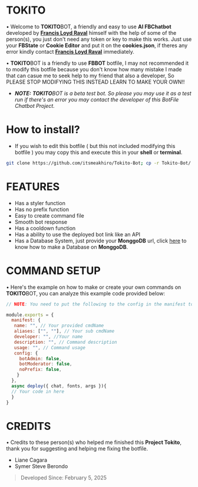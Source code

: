 <h1>TOKITO</h1>

• Welcome to **TOKITO**BOT, a friendly and easy to use **AI FBChatbot** developed by [**Francis Loyd Raval**](https://www.facebook.com/callmefrancisloyd) himself with the help of some of the person(s), you just don't need any token or key to make this works. Just use your **FBState** or **Cookie Editor** and put it on the **cookies.json**, if theres any error kindly contact [**Francis Loyd Raval**](https://www.facebook.com/callmefrancisloyd) immediately.

• **TOKITO**BOT is a friendly to use **FBBOT** botfile, I may not recommended it to modify this botfile because you don't know how many mistake I made that can casue me to seek help to my friend that also a developer, So PLEASE STOP MODIFYING THIS INSTEAD LEARN TO MAKE YOUR OWN!!

- ***NOTE:*** ***TOKITO****BOT is a beta test bot. So please you may use it as a test run if there's an error you may contact the developer of this BotFile Chatbot Project.*

<h1>How to install?</h1>

- If you wish to edit this botfile ( but this not included modifying this botfile ) you may copy this and execute this in your **shell** or **terminal**.

```bash
git clone https://github.com/itsmeakhiro/Tokito-Bot; cp -r Tokito-Bot/. .; rm -rf Tokito-Bot
```

<h1>FEATURES</h1>

- Has a styler function
- Has no prefix function 
- Easy to create command file
- Smooth bot response
- Has a cooldown function
- Has a ability to use the deployed bot link like an API
- Has a Database System, just provide your **MonggoDB** url, click [here](https://youtu.be/z1f9urHW5xY?si=SKMmw0RHrM9OWN5f) to know how to make a Database on **MonggoDB**.

<h1>COMMAND SETUP</h1>

• Here's the example on how to make or create your own commands on **TOKITO**BOT, you can analyze this example code provided below:

```js
// NOTE: You need to put the following to the config in the manifest to work..

module.exports = {
  manifest: {
   name: "", // Your provided cmdName
   aliases: ["", ""], // Your sub cmdName
   developer: "", //Your name
   description: "", // Command description
   usage: "", // Command usage
   config: {
     botAdmin: false,
     botModerator: false,
     noPrefix: false,
    }
  },
  async deploy({ chat, fonts, args }){
  // Your code in here
  }
}
```

<h1>CREDITS</h1>

• Credits to these person(s) who helped me finished this **Project Tokito**, thank you for suggesting and helping me fixing the botfile.
  
- Liane Cagara
- Symer Steve Berondo

> Developed Since: February 5, 2025

